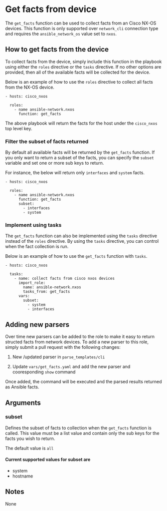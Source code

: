 # Get facts from device

The `get_facts` function can be used to collect facts from an Cisco NX-OS
devices.  This function is only supported over `network_cli` connection
type and requires the `ansible_network_os` value set to `nxos`.

## How to get facts from the device

To collect facts from the device, simply include this function in the playbook
using either the `roles` directive or the `tasks` directive.  If no other
options are provided, then all of the available facts will be collected for the
device.

Below is an example of how to use the `roles` directive to collect all facts
from the NX-OS device.

```
- hosts: cisco_nxos

  roles:
    - name ansible-network.nxos
      function: get_facts
```

The above playbook will return the facts for the host under the `cisco_nxos`
top level key.  

### Filter the subset of facts returned

By default all available facts will be returned by the `get_facts` function.
If you only want to return a subset of the facts, you can specify the `subset`
variable and set one or more sub keys to return.  

For instance, the below will return only `interfaces` and `system` facts.

```
- hosts: cisco_nxos

  roles:
    - name ansible-network.nxos
      function: get_facts
      subset: 
        - interfaces
        - system
```

### Implement using tasks

The `get_facts` function can also be implemented using the `tasks` directive
instead of the `roles` directive.  By using the `tasks` directive, you can
control when the fact collection is run. 

Below is an example of how to use the `get_facts` function with `tasks`.

```
- hosts: cisco_nxos

  tasks:
    - name: collect facts from cisco nxos devices
      import_role:
        name: ansible-network.nxos
        tasks_from: get_facts
      vars:
        subset:
          - system
          - interfaces
```

## Adding new parsers

Over time new parsers can be added to the role to make it easy to return
structed facts from network devices.  To add a new parser to this role, simply
submit a pull request with the following changes:

1) New /updated parser in `parse_templates/cli`

2) Update `vars/get_facts.yaml` and add the new parser and cooresponding `show` command

Once added, the command will be executed and the parsed results returned as
Ansible facts.

## Arguments

### subset 

Defines the subset of facts to collection when the `get_facts` function is
called.  This value must be a list value and contain only the sub keys for the
facts you wish to return.

The default value is `all`

#### Current supported values for subset are

* system
* hostname


## Notes

None


